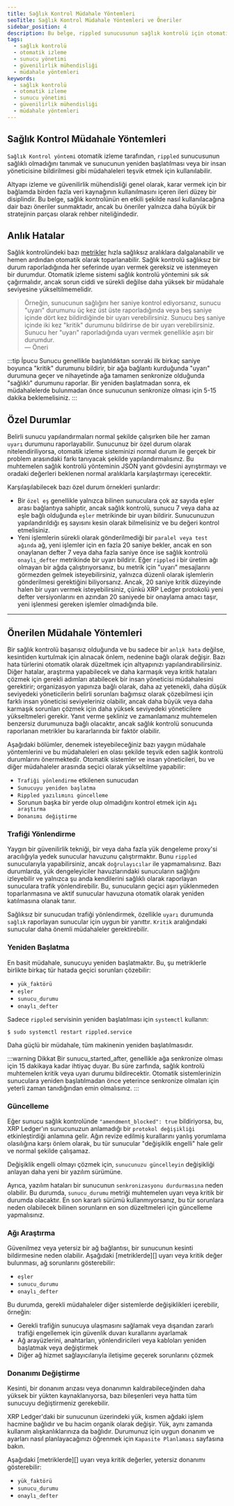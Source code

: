 ```yaml
---
title: Sağlık Kontrol Müdahale Yöntemleri
seoTitle: Sağlık Kontrol Müdahale Yöntemleri ve Öneriler
sidebar_position: 4
description: Bu belge, rippled sunucusunun sağlık kontrolü için otomatik izleme parçası olarak müdahale yöntemlerini ve en etkili uygulamalarını sunmaktadır.
tags: 
  - sağlık kontrolü
  - otomatik izleme
  - sunucu yönetimi
  - güvenilirlik mühendisliği
  - müdahale yöntemleri
keywords: 
  - sağlık kontrolü
  - otomatik izleme
  - sunucu yönetimi
  - güvenilirlik mühendisliği
  - müdahale yöntemleri
---
```


## Sağlık Kontrol Müdahale Yöntemleri

`Sağlık Kontrol yöntemi` otomatik izleme tarafından, `rippled` sunucusunun sağlıklı olmadığını tanımak ve sunucunun yeniden başlatılması veya bir insan yöneticisine bildirilmesi gibi müdahaleleri teşvik etmek için kullanılabilir.

Altyapı izleme ve güvenilirlik mühendisliği genel olarak, karar vermek için bir bağlamda birden fazla veri kaynağının kullanılmasını içeren ileri düzey bir disiplindir. Bu belge, sağlık kontrolünün en etkili şekilde nasıl kullanılacağına dair bazı öneriler sunmaktadır, ancak bu öneriler yalnızca daha büyük bir stratejinin parçası olarak rehber niteliğindedir.

## Anlık Hatalar

Sağlık kontrolündeki bazı [metrikler][] hızla sağlıksız aralıklara dalgalanabilir ve hemen ardından otomatik olarak toparlanabilir. Sağlık kontrolü sağlıksız bir durum raporladığında her seferinde uyarı vermek gereksiz ve istenmeyen bir durumdur. Otomatik izleme sistemi sağlık kontrolü yöntemini sık sık çağırmalıdır, ancak sorun ciddi ve sürekli değilse daha yüksek bir müdahale seviyesine yükseltilmemelidir.

> Örneğin, sunucunun sağlığını her saniye kontrol ediyorsanız, sunucu "uyarı" durumunu üç kez üst üste raporladığında veya beş saniye içinde dört kez bildirdiğinde bir uyarı verebilirsiniz. Sunucu beş saniye içinde iki kez "kritik" durumunu bildirirse de bir uyarı verebilirsiniz. Sunucu her "uyarı" raporladığında uyarı vermek genellikle aşırı bir durumdur.  
> — Öneri

:::tip İpucu
Sunucu genellikle başlatıldıktan sonraki ilk birkaç saniye boyunca "kritik" durumunu bildirir, bir ağa bağlantı kurduğunda "uyarı" durumuna geçer ve nihayetinde ağa tamamen senkronize olduğunda "sağlıklı" durumunu raporlar. Bir yeniden başlatmadan sonra, ek müdahalelerde bulunmadan önce sunucunun senkronize olması için 5-15 dakika beklemelisiniz.
:::

## Özel Durumlar

Belirli sunucu yapılandırmaları normal şekilde çalışırken bile her zaman `uyarı` durumunu raporlayabilir. Sunucunuz bir özel durum olarak nitelendiriliyorsa, otomatik izleme sisteminizi normal durum ile gerçek bir problem arasındaki farkı tanıyacak şekilde yapılandırmalısınız. Bu muhtemelen sağlık kontrolü yönteminin JSON yanıt gövdesini ayrıştırmayı ve oradaki değerleri beklenen normal aralıklarla karşılaştırmayı içerecektir.

Karşılaşılabilecek bazı özel durum örnekleri şunlardır:

- Bir `özel eş` genellikle yalnızca bilinen sunuculara çok az sayıda eşler arası bağlantıya sahiptir, ancak sağlık kontrolü, sunucu 7 veya daha az eşle bağlı olduğunda `eşler` metrikinde bir uyarı bildirir. Sunucunuzun yapılandırıldığı eş sayısını kesin olarak bilmelisiniz ve bu değeri kontrol etmelisiniz.
- Yeni işlemlerin sürekli olarak gönderilmediği bir `paralel veya test ağında` ağ, yeni işlemler için en fazla 20 saniye bekler, ancak en son onaylanan defter 7 veya daha fazla saniye önce ise sağlık kontrolü `onaylı_defter` metrikinde bir uyarı bildirir. Eğer `rippled` i bir üretim ağı olmayan bir ağda çalıştırıyorsanız, bu metrik için "uyarı" mesajlarını görmezden gelmek isteyebilirsiniz, yalnızca düzenli olarak işlemlerin gönderilmesi gerektiğini biliyorsanız. Ancak, 20 saniye kritik düzeyinde halen bir uyarı vermek isteyebilirsiniz, çünkü XRP Ledger protokolü yeni defter versiyonlarını en azından 20 saniyede bir onaylama amacı taşır, yeni işlenmesi gereken işlemler olmadığında bile.

---

## Önerilen Müdahale Yöntemleri

Bir sağlık kontrolü başarısız olduğunda ve bu sadece bir `anlık hata` değilse, kesintiden kurtulmak için alınacak önlem, nedenine bağlı olarak değişir. Bazı hata türlerini otomatik olarak düzeltmek için altyapınızı yapılandırabilirsiniz. Diğer hatalar, araştırma yapabilecek ve daha karmaşık veya kritik hataları çözmek için gerekli adımları atabilecek bir insan yöneticisi müdahalesini gerektirir; organizasyon yapınıza bağlı olarak, daha az yetenekli, daha düşük seviyedeki yöneticilerin belirli sorunları bağımsız olarak çözebilmesi için farklı insan yöneticisi seviyeleriniz olabilir, ancak daha büyük veya daha karmaşık sorunları çözmek için daha yüksek seviyedeki yöneticilere yükseltmeleri gerekir. Yanıt verme şekliniz ve zamanlamanız muhtemelen benzersiz durumunuza bağlı olacaktır, ancak sağlık kontrolü sonucunda raporlanan metrikler bu kararlarında bir faktör olabilir. 

Aşağıdaki bölümler, denemek isteyebileceğiniz bazı yaygın müdahale yöntemlerini ve bu müdahaleleri en olası şekilde teşvik eden sağlık kontrolü durumlarını önermektedir. Otomatik sistemler ve insan yöneticileri, bu ve diğer müdahaleler arasında seçici olarak yükseltilme yapabilir:

- `Trafiği yönlendirme` etkilenen sunucudan
- `Sunucuyu yeniden başlatma`
- `Rippled yazılımını güncelleme`
- Sorunun başka bir yerde olup olmadığını kontrol etmek için `Ağı araştırma`
- `Donanımı değiştirme`

### Trafiği Yönlendirme

Yaygın bir güvenilirlik tekniği, bir veya daha fazla yük dengeleme proxy'si aracılığıyla yedek sunucular havuzunu çalıştırmaktır. Bunu `rippled` sunucularıyla yapabilirsiniz, ancak `doğrulayıcılar` ile yapmamalısınız. Bazı durumlarda, yük dengeleyiciler havuzlarındaki sunucuların sağlığını izleyebilir ve yalnızca şu anda kendilerini sağlıklı olarak raporlayan sunuculara trafik yönlendirebilir. Bu, sunucuların geçici aşırı yüklenmeden toparlanmasına ve aktif sunucular havuzuna otomatik olarak yeniden katılmasına olanak tanır.

Sağlıksız bir sunucudan trafiği yönlendirmek, özellikle `uyarı` durumunda `sağlık` raporlayan sunucular için uygun bir yanıttır. `Kritik` aralığındaki sunucular daha önemli müdahaleler gerektirebilir.

### Yeniden Başlatma

En basit müdahale, sunucuyu yeniden başlatmaktır. Bu, şu metriklerle birlikte birkaç tür hatada geçici sorunları çözebilir:

- `yük_faktörü`
- `eşler`
- `sunucu_durumu`
- `onaylı_defter`

Sadece `rippled` servisinin yeniden başlatılması için `systemctl` kullanın:

```
$ sudo systemctl restart rippled.service
```

Daha güçlü bir müdahale, tüm makinenin yeniden başlatılmasıdır.

:::warning Dikkat
Bir sunucu_started_after, genellikle ağa senkronize olması için 15 dakikaya kadar ihtiyaç duyar. Bu süre zarfında, sağlık kontrolü muhtemelen kritik veya uyarı durumu bildirecektir. Otomatik sistemlerinizin sunuculara yeniden başlatılmadan önce yeterince senkronize olmaları için yeterli zaman tanıdığından emin olmalısınız.
:::

### Güncelleme

Eğer sunucu sağlık kontrolünde `"amendment_blocked": true` bildiriyorsa, bu, XRP Ledger'ın sunucunuzun anlamadığı bir `protokol değişikliği` etkinleştirdiği anlamına gelir. Ağın revize edilmiş kurallarını yanlış yorumlama olasılığına karşı önlem olarak, bu tür sunucular "değişiklik engelli" hale gelir ve normal şekilde çalışamaz.

Değişiklik engelli olmayı çözmek için, `sunucunuzu güncelleyin` değişikliği anlayan daha yeni bir yazılım sürümüne.

Ayrıca, yazılım hataları bir sunucunun `senkronizasyonu durdurmasına` neden olabilir. Bu durumda, `sunucu_durumu` metriği muhtemelen uyarı veya kritik bir durumda olacaktır. En son kararlı sürümü kullanmıyorsanız, bu tür sorunlara neden olabilecek bilinen sorunların en son düzeltmeleri için güncelleme yapmalısınız.

### Ağı Araştırma

Güvenilmez veya yetersiz bir ağ bağlantısı, bir sunucunun kesinti bildirmesine neden olabilir. Aşağıdaki [metriklerde][] uyarı veya kritik değer bulunması, ağ sorunlarını gösterebilir:

- `eşler`
- `sunucu_durumu`
- `onaylı_defter`

Bu durumda, gerekli müdahaleler diğer sistemlerde değişiklikleri içerebilir, örneğin:

- Gerekli trafiğin sunucuya ulaşmasını sağlamak veya dışarıdan zararlı trafiği engellemek için güvenlik duvarı kurallarını ayarlamak
- Ağ arayüzlerini, anahtarları, yönlendiricileri veya kabloları yeniden başlatmak veya değiştirmek
- Diğer ağ hizmet sağlayıcılarıyla iletişime geçerek sorunlarını çözmek

### Donanımı Değiştirme

Kesinti, bir donanım arızası veya donanımın kaldırabileceğinden daha yüksek bir yükten kaynaklanıyorsa, bazı bileşenleri veya hatta tüm sunucuyu değiştirmeniz gerekebilir.

XRP Ledger'daki bir sunucunun üzerindeki yük, kısmen ağdaki işlem hacmine bağlıdır ve bu hacim organik olarak değişir. Yük, aynı zamanda kullanım alışkanlıklarınıza da bağlıdır. Durumunuz için uygun donanım ve ayarları nasıl planlayacağınızı öğrenmek için `Kapasite Planlaması` sayfasına bakın.

Aşağıdaki [metriklerde][] uyarı veya kritik değerler, yetersiz donanımı gösterebilir:

- `yük_faktörü`
- `sunucu_durumu`
- `onaylı_defter`

[metrikler]: ../../references/http-websocket-apis/peer-port-methods/health-check.md#response-format

